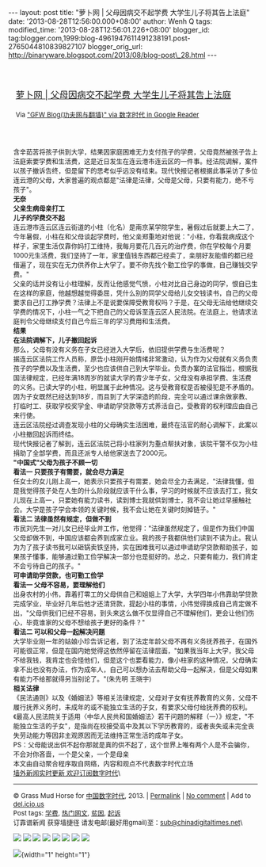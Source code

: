 --- layout: post title: "萝卜网 | 父母因病交不起学费
大学生儿子将其告上法庭" date: '2013-08-28T12:56:00.000+08:00' author:
Wenh Q tags: modified\_time: '2013-08-28T12:56:01.226+08:00'
blogger\_id:
tag:blogger.com,1999:blog-4961947611491238191.post-2765044810839827107
blogger\_orig\_url:
http://binaryware.blogspot.com/2013/08/blog-post\_28.html ---
<div style="margin: 10px; padding: 5px;">

<div style="font-size: 18px;">

[\
萝卜网 | 父母因病交不起学费
大学生儿子将其告上法庭](http://feedproxy.google.com/~r/chinagfwblog/~3/zvh6vTKDJKo/)

</div>

<div style="font-size: 13px;">

Via ["GFW Blog(功夫网与翻墙)" via 数字时代 in Google
Reader](https://www.blogger.com/blogger.g?blogID=4961947611491238191)

</div>

</div>

<div style="font-size: 13px; padding: 15px 0 10px 10px;">

含辛茹苦将孩子供到大学，结果因家庭困难无力支付孩子的学费，父母竟然被孩子告上法庭索要学费和生活费，这是近日发生在连云港市连云区的一件事。经法院调解，案件以孩子撤诉告终，但是留下的思考似乎远没有结束。现代快报记者根据此事采访了多位连云港的父母，大家普遍的观点都是"法律是法律，父母是父母，只要有能力，绝不亏孩子"。\
**无奈**\
**父亲生病母亲打工**\
**儿子的学费交不起**\
连云港市连云区连云街道的小柱（化名）是南京某学院学生，暑假过后就要上大二了，今年暑假，小柱在和父母谈起学费时，他父亲郑重地对他说："小柱，你看我病成这个样子，家里生活仅靠你妈打工维持，我每月要花几百元的治疗费，你在学校每个月要1000元生活费，我们坚持了一年，家里值钱东西都已经卖了，亲朋好友能借的都已经借遍了，现在实在无力供养你上大学了。要不你先找个勤工俭学的事做，自己赚钱交学费。"\
父亲的话并没有让小柱理解，反而让他感觉气愤，小柱对比自己身边的同学，恨自已生在这样的家庭，他越想越觉得委屈，凭什么别的同学父母给儿女交钱读书，自己的父母要求自己打工挣学费？法律上不是说要保障受教育权吗？于是，在父母无法给他继续交学费的情况下，小柱一气之下把自己的父母诉至连云区人民法院。在法庭上，他请求法庭判令父母继续支付自己今后三年的学习费用和生活费。\
**结果**\
**在法院调解下，儿子撤回起诉**\
那么，父母有没有义务在子女已经进入大学后，依旧提供学费与生活费呢？\
据连云区法院工作人员称，原告小柱刚开始情绪非常激动，认为作为父母就有义务负责孩子的学费以及生活费，至少也应该供自己到大学毕业。负责办案的法官指岀，根据我国法律规定，已经年满18周岁的就读大学的青少年子女，父母没有承担学费、生活费的义务。已读大学的小柱，明显属于此种情况。这与受教育权是否被侵犯是不矛盾的。因为子女既然已经达到18岁，而且到了大学深造的阶段，完全可以通过课余做家教、打临时工、获取学校奖学金、申请助学贷款等方式养活自己，受教育的权利理应由自己来行使。\
连云区法院经过调查发现小柱的父母确实生活困难，最终在法官的耐心调解下，此案以小柱撤回起诉而终结。\
现代快报记者了解到，连云区法院己将小柱家列为重点帮扶对象，该院干警不仅为小柱捐助了全部学费，而且还派专人给他家送去了2000元。\
**"中国式"父母为孩子不顾一切**\
**看法一 只要孩子有需要，就会尽力满足**\
任女士的女儿刚上高一，她表示只要孩子有需要，她会尽全力去满足，"法律我懂，但是我觉得孩子处在人生的什么阶段就应该干什么事，学习的时候就不应该去打工，我女儿现在上高一，只要她有能力读书，读到博士我就供到博士，我不会让她过早接触社会。大学是孩子学会本领的关键时候，我不会让她在关键时刻掉链子。"\
**看法二 法律虽然有规定，但做不到**\
市民刘先生一对儿女已经毕业并工作，他觉得："法律虽然规定了，但是作为我们中国父母却做不到，中国应该都会养到成家立业。我的孩子我都供他们读到不读为止。我认为为了孩子读书我可以砸锅卖铁坚持，实在困难我可以通过申请助学贷款帮助孩子，如果孩子懂事，能够通过勤工俭学解决一部分也是挺好的。总之，只要有能力，我们肯定不会亏待自己的孩子。"\
**可申请助学贷款，也可勤工俭学**\
**看法一 父母不容易，要理解他们**\
出身农村的小伟，靠着打零工的父母供自己和姐姐上了大学，大学四年小伟靠助学贷款完成学业，毕业好几年后他才还清贷款，提起小柱的事情，小伟觉得换成自己肯定做不出，"父母供我们已经不容易，到头来这么做不仅显得自己不理解他们，更会让他们伤心，毕竟谁家的父母不想给孩子更好的条件？"\
**看法二 可以和父母一起解决问题**\
大学毕业刚一年的姑娘小珍告诉记者，到了法定年龄父母不再有义务抚养孩子，在国外可能很正常，但是在国内她觉得这依然停留在法律层面，"如果我当年上大学，我父母不给我钱，我肯定也会怪他们，但是这个也要看能力，像小柱家的这种情况，父母确实拿不出也没有办法，作为成年人，自己可以想办法去帮助父母一起解决，但是父母如果有能力不给那就得另当别论了。"(朱先明
王晓宇)\
**相关法律**\
《民法通则》以及《婚姻法》等相关法律规定，父母对子女有抚养教育的义务，父母不履行抚养义务时，未成年的或不能独立生活的子女，有要求父母付给抚养费的权利。《最高人民法院关于适用〈中华人民共和国婚姻法〉若干问题的解释（一）》规定，"不能独立生活的子女"，是指尚在校接受高中及其以下学历教育的，或者丧失或未完全丧失劳动能力等因非主观原因而无法维持正常生活的成年子女。\
PS：父母能说出供不起你那就是真的供不起了，这个世界上唯有两个人是不会骗你，不会对你吝啬，一个是父亲，一个是母亲\
本文由自动聚合程序取自网络，内容和观点不代表数字时代立场\
[墙外新闻实时更新 欢迎订阅数字时代](http://eepurl.com/msuvD)\

------------------------------------------------------------------------

© Grass Mud Horse for
[中国数字时代](http://chinadigitaltimes.net/chinese), 2013. |
[Permalink](http://chinadigitaltimes.net/chinese/2013/08/%E8%90%9D%E5%8D%9C%E7%BD%91-%E7%88%B6%E6%AF%8D%E5%9B%A0%E7%97%85%E4%BA%A4%E4%B8%8D%E8%B5%B7%E5%AD%A6%E8%B4%B9-%E5%A4%A7%E5%AD%A6%E7%94%9F%E5%84%BF%E5%AD%90%E5%B0%86%E5%85%B6%E5%91%8A%E4%B8%8A/)
| [No
comment](http://chinadigitaltimes.net/chinese/2013/08/%E8%90%9D%E5%8D%9C%E7%BD%91-%E7%88%B6%E6%AF%8D%E5%9B%A0%E7%97%85%E4%BA%A4%E4%B8%8D%E8%B5%B7%E5%AD%A6%E8%B4%B9-%E5%A4%A7%E5%AD%A6%E7%94%9F%E5%84%BF%E5%AD%90%E5%B0%86%E5%85%B6%E5%91%8A%E4%B8%8A/#comments)
| Add to
[del.icio.us](http://del.icio.us/post?url=http://chinadigitaltimes.net/chinese/2013/08/%E8%90%9D%E5%8D%9C%E7%BD%91-%E7%88%B6%E6%AF%8D%E5%9B%A0%E7%97%85%E4%BA%A4%E4%B8%8D%E8%B5%B7%E5%AD%A6%E8%B4%B9-%E5%A4%A7%E5%AD%A6%E7%94%9F%E5%84%BF%E5%AD%90%E5%B0%86%E5%85%B6%E5%91%8A%E4%B8%8A/&title=%E8%90%9D%E5%8D%9C%E7%BD%91%20%7C%20%E7%88%B6%E6%AF%8D%E5%9B%A0%E7%97%85%E4%BA%A4%E4%B8%8D%E8%B5%B7%E5%AD%A6%E8%B4%B9%20%E5%A4%A7%E5%AD%A6%E7%94%9F%E5%84%BF%E5%AD%90%E5%B0%86%E5%85%B6%E5%91%8A%E4%B8%8A%E6%B3%95%E5%BA%AD)\
Post tags:
[学费](http://chinadigitaltimes.net/chinese/tag/%E5%AD%A6%E8%B4%B9/?category=10466),
[热门网文](http://chinadigitaltimes.net/chinese/tag/%E7%83%AD%E9%97%A8%E7%BD%91%E6%96%87/?category=10466),
[贫困](http://chinadigitaltimes.net/chinese/tag/%E8%B4%AB%E5%9B%B0/?category=10466),
[起诉](http://chinadigitaltimes.net/chinese/tag/%E8%B5%B7%E8%AF%89/?category=10466)\
订靠谱新闻 获穿墙捷径
请发电邮(最好用gmail)至：sub@chinadigitaltimes.net\
<div>

[![](http://feeds.feedburner.com/~ff/chinagfwblog?d=yIl2AUoC8zA)](http://feeds.feedburner.com/~ff/chinagfwblog?a=zvh6vTKDJKo:VIs5aBZm6ps:yIl2AUoC8zA)
[![](http://feeds.feedburner.com/~ff/chinagfwblog?i=zvh6vTKDJKo:VIs5aBZm6ps:-BTjWOF_DHI)](http://feeds.feedburner.com/~ff/chinagfwblog?a=zvh6vTKDJKo:VIs5aBZm6ps:-BTjWOF_DHI)
[![](http://feeds.feedburner.com/~ff/chinagfwblog?i=zvh6vTKDJKo:VIs5aBZm6ps:F7zBnMyn0Lo)](http://feeds.feedburner.com/~ff/chinagfwblog?a=zvh6vTKDJKo:VIs5aBZm6ps:F7zBnMyn0Lo)
[![](http://feeds.feedburner.com/~ff/chinagfwblog?i=zvh6vTKDJKo:VIs5aBZm6ps:V_sGLiPBpWU)](http://feeds.feedburner.com/~ff/chinagfwblog?a=zvh6vTKDJKo:VIs5aBZm6ps:V_sGLiPBpWU)
[![](http://feeds.feedburner.com/~ff/chinagfwblog?d=qj6IDK7rITs)](http://feeds.feedburner.com/~ff/chinagfwblog?a=zvh6vTKDJKo:VIs5aBZm6ps:qj6IDK7rITs)
[![](http://feeds.feedburner.com/~ff/chinagfwblog?d=l6gmwiTKsz0)](http://feeds.f%20%20%20eedburner.com/~ff/chinagfwblog?a=zvh6vTKDJKo:VIs5aBZm6ps:l6gmwiTKsz0)
[![](http://feeds.feedburner.com/~ff/chinagfwblog?i=zvh6vTKDJKo:VIs5aBZm6ps:gIN9vFwOqvQ)](http://feeds.feedburner.com/~ff/chinagfwblog?a=zvh6vTKDJKo:VIs5aBZm6ps:gIN9vFwOqvQ)
[![](http://feeds.feedburner.com/~ff/chinagfwblog?d=TzevzKxY174)](http://feeds.feedburner.com/~ff/chinagfwblog?a=zvh6vTKDJKo:VIs5aBZm6ps:TzevzKxY174)

</div>

![](http://feeds.feedburner.com/~r/chinagfwblog/~4/zvh6vTKDJKo){width="1"
height="1"}

</div>
